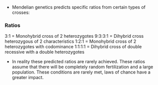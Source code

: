 - Mendelian genetics predicts specific ratios from certain types of crosses:

### Ratios
3:1 = Monohybrid cross of 2 heterozygotes
9:3:3:1 = Dihybrid cross heterozygous of 2 characteristics
1:2:1 = Monohybrid cross of 2 heterozygotes with codominance
1:1:1:1 = Dihybrid cross of double recessive with a double heterozygotes

- In reality these predicted ratios are rarely achieved. These ratios assume that there will be completely random fertilization and a large population. These conditions are rarely met, laws of chance have a greater impact.